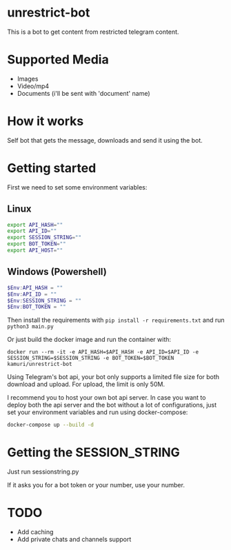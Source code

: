 # unrestrict-bot

This is a bot to get content from restricted telegram content.

# Supported Media

- Images
- Video/mp4
- Documents (i'll be sent with 'document' name)

# How it works

Self bot that gets the message, downloads and send it using the bot.

# Getting started

First we need to set some environment variables:

## Linux
```sh
export API_HASH=""
export API_ID=""
export SESSION_STRING=""
export BOT_TOKEN=""
export API_HOST=""
```

## Windows (Powershell)

```powershell
$Env:API_HASH = ""
$Env:API_ID = ""
$Env:SESSION_STRING = ""
$Env:BOT_TOKEN = ""
```

Then install the requirements with `pip install -r requirements.txt` and run `python3 main.py`

Or just build the docker image and run the container with:

```
docker run --rm -it -e API_HASH=$API_HASH -e API_ID=$API_ID -e SESSION_STRING=$SESSION_STRING -e BOT_TOKEN=$BOT_TOKEN kamuri/unrestrict-bot
```

Using Telegram's bot api, your bot only supports a limited file size for both download and upload. For upload, the limit is only 50M. 

I recommend you to host your own bot api server. In case you want to deploy both the api server and the bot without a lot of configurations, just set your environment variables and run using docker-compose:

```sh
docker-compose up --build -d
```

# Getting the SESSION_STRING
Just run sessionstring.py

If it asks you for a bot token or your number, use your number.

# TODO

- Add caching
- Add private chats and channels support
